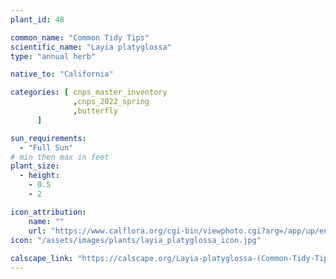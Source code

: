 ```yaml
---
plant_id: 48

common_name: "Common Tidy Tips"
scientific_name: "Layia platyglossa"
type: "annual herb"

native_to: "California"

categories: [ cnps_master_inventory
              ,cnps_2022_spring
              ,butterfly
      ]

sun_requirements:
  - "Full Sun"
# min then max in feet
plant_size:
  - height: 
    - 0.5
    - 2

icon_attribution: 
    name: ""
    url: "https://www.calflora.org/cgi-bin/viewphoto.cgi?arg=/app/up/entry/149/44763.jpg" 
icon: "/assets/images/plants/layia_platyglossa_icon.jpg"
 
calscape_link: "https://calscape.org/Layia-platyglossa-(Common-Tidy-Tips)"
---
```


